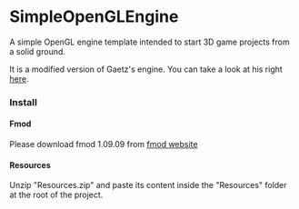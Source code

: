 # SimpleOpenGLEngine

A simple OpenGL engine template intended to start 3D game projects from a solid ground.
 
It is a modified version of Gaetz's engine. You can take a look at his right [here](https://github.com/Gaetz/opengl-training/tree/master/SimpleEngineWithOpenGL/SimpleEngineWithOpenGL-030).

### Install
#### Fmod
Please download fmod 1.09.09 from [fmod website](https://www.fmod.com/download#fmodengine)

#### Resources
Unzip "Resources.zip" and paste its content inside the "Resources" folder at the root of the project.
